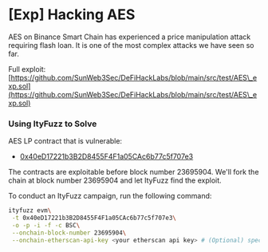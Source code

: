 # \[Exp] Hacking AES

AES on Binance Smart Chain has experienced a price manipulation attack requiring flash loan. It is one of the most complex attacks we have seen so far.

Full exploit: [https://github.com/SunWeb3Sec/DeFiHackLabs/blob/main/src/test/AES\_exp.sol](https://github.com/SunWeb3Sec/DeFiHackLabs/blob/main/src/test/AES\_exp.sol)

### Using ItyFuzz to Solve

AES LP contract that is vulnerable:

* [0x40eD17221b3B2D8455F4F1a05CAc6b77c5f707e3](https://bscscan.com/address/0x40eD17221b3B2D8455F4F1a05CAc6b77c5f707e3)

The contracts are exploitable before block number 23695904. We'll fork the chain at block number 23695904 and let ItyFuzz find the exploit.

To conduct an ItyFuzz campaign, run the following command:

```bash
ityfuzz evm\
 -t 0x40eD17221b3B2D8455F4F1a05CAc6b77c5f707e3\
 -o -p -i -f -c BSC\
 --onchain-block-number 23695904\
 --onchain-etherscan-api-key <your etherscan api key> # (Optional) specify your BSC etherscan api key

```
